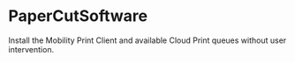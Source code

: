 # PaperCutSoftware
Install the Mobility Print Client and available Cloud Print queues without user intervention.
